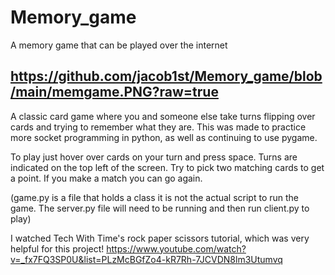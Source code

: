 # Memory_game
A memory game that can be played over the internet

https://github.com/jacob1st/Memory_game/blob/main/memgame.PNG?raw=true
----
A classic card game where you and someone else take turns flipping over cards and trying to remember what they are.
This was made to practice more socket programming in python, as well as continuing to use pygame.

To play just hover over cards on your turn and press space. Turns are indicated on the top left of the screen.
Try to pick two matching cards to get a point. If you make a match you can go again.

(game.py is a file that holds a class it is not the actual script to run the game. The server.py file will need to be running and then run client.py to play)

I watched Tech With Time's rock paper scissors tutorial, which was very helpful for this project!
https://www.youtube.com/watch?v=_fx7FQ3SP0U&list=PLzMcBGfZo4-kR7Rh-7JCVDN8lm3Utumvq
